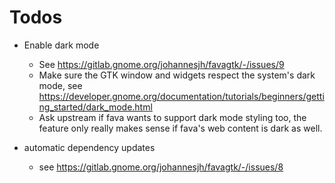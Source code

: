 # Todos

- Enable dark mode

  - See https://gitlab.gnome.org/johannesjh/favagtk/-/issues/9
  - Make sure the GTK window and widgets respect the system's dark mode,
    see https://developer.gnome.org/documentation/tutorials/beginners/getting_started/dark_mode.html
  - Ask upstream if fava wants to support dark mode styling too,
    the feature only really makes sense if fava's web content is dark as well.

- automatic dependency updates
  - see https://gitlab.gnome.org/johannesjh/favagtk/-/issues/8
